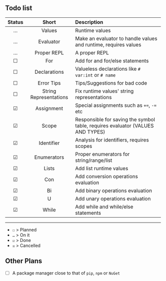 ## Todo list

| Status | Short | Description |
| :----: | :---: | :---------- |
| … | Values | Runtime values |
| … | Evaluator | Make an evaluator to handle values and runtime, requires values |
| … | Proper REPL | A proper REPL |
| ☐ | For | Add for and for/else statements |
| ☐ | Declarations | Valueless declarations like `# var:int` or `# name` |
| ☐ | Error Tips | Tips/Suggestions for bad code |
| ☐ | String Representations | Fix runtime values' string representations |
| ☑ | Assignment | Special assignments such as `+=`, `-=` etc |
| ☑ | Scope | Responsible for saving the symbol table, requires evaluator (VALUES AND TYPES) |
| ☑ | Identifier | Analysis for identifiers, requires scopes |
| ☑ | Enumerators | Proper enumerators for string/range/list |
| ☑ | Lists | Add list runtime values |
| ☑ | Con | Add conversion operations evaluation |
| ☑ | Bi | Add binary operations evaluation |
| ☑ | U | Add unary operations evaluation |
| ☑ | While | Add while and while/else statements |

---

- `☐` > Planned
- `…` > On it
- `☑` > Done
- `☒` > Cancelled

## Other Plans
- [ ] A package manager close to that of `pip`, `npm` or `NuGet`
